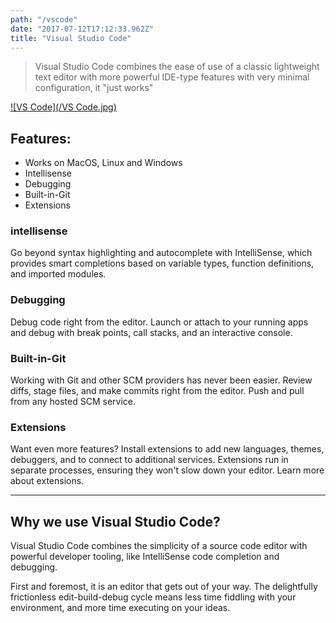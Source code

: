 ```yaml
---
path: "/vscode"
date: "2017-07-12T17:12:33.962Z"
title: "Visual Studio Code"
---
```


> Visual Studio Code combines the ease of use of a classic lightweight text editor with more powerful IDE-type features with very minimal configuration, it "just works"

[![VS Code](/VS Code.jpg)](https://nodesource.com/products/nsolid)

## Features:
 - Works on MacOS, Linux and Windows
 - Intellisense
 - Debugging
 - Built-in-Git
 - Extensions

### intellisense
Go beyond syntax highlighting and autocomplete with IntelliSense, which provides smart completions based on variable types, function definitions, and imported modules.

### Debugging
Debug code right from the editor. Launch or attach to your running apps and debug with break points, call stacks, and an interactive console.

### Built-in-Git
Working with Git and other SCM providers has never been easier. Review diffs, stage files, and make commits right from the editor. Push and pull from any hosted SCM service.

### Extensions
Want even more features? Install extensions to add new languages, themes, debuggers, and to connect to additional services. Extensions run in separate processes, ensuring they won't slow down your editor. Learn more about extensions.

---
## Why we use Visual Studio Code?
Visual Studio Code combines the simplicity of a source code editor with powerful developer tooling, like IntelliSense code completion and debugging.

First and foremost, it is an editor that gets out of your way. The delightfully frictionless edit-build-debug cycle means less time fiddling with your environment, and more time executing on your ideas.
